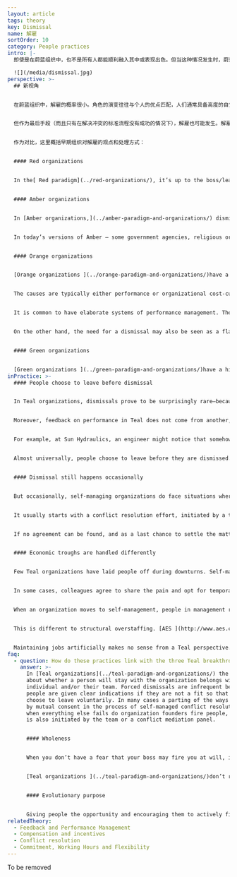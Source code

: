 ```yaml
---
layout: article
tags: theory
key: Dismissal
name: 解雇
sortOrder: 10
category: People practices
intro: |-
  即使是在蔚蓝组织中，也不是所有人都能顺利融入其中或表现出色。但当这种情况发生时，蔚蓝的反应与早期组织不同。

  ![](/media/dismissal.jpg)
perspective: >-
  ## 新视角


  在蔚蓝组织中，解雇的概率很小。角色的演变往往与个人的优点匹配，人们通常具备高度的自觉自主意识和不让同事失望的愿望。裁员并不常见，因为蔚蓝组织倾向于更灵活、更迅速地适应组织的经济衰退。离开的方式更多是自愿离职。当有人不适应这种新的工作方式，绝大多数都会自愿返回其他环境。


  但作为最后手段（而且只有在解决冲突的标准流程没有成功的情况下），解雇也可能发生。解雇发生时，个人的相关情绪都会得到拥抱和处理（避免情感伤痕）。会尊重个人和自由选择。重视提供精神支持。对双方来说，离开也是一个学习和人性成长的机会。


  作为对比，这里概括早期组织对解雇的观点和处理方式：


  #### Red organizations


  In the[ Red paradigm](../red-organizations/), it’s up to the boss/leader to decide who to fire or keep. Formal processes are not necessary. Voluntary departures may be seen as betrayal.


  #### Amber organizations


  In [Amber organizations,](../amber-paradigm-and-organizations/) dismissals often follow a lapse of discipline, or a violation of the rules. The consequences may be well defined. For example, a first offense (perhaps arriving late) might mean suspension for a day. Repeated offense might result in dismissal.


  In today’s versions of Amber — some government agencies, religious organizations, public schools, the military, etc. — extended (even lifetime) employment is the norm. These long relationships may extend to social circles. The possibility of dismissal carries the threat, not only of the loss of a job, but also of the associated social fabric. Those feeling unfulfilled in an Amber organizations face a painful choice.


  #### Orange organizations


  [Orange organizations ](../orange-paradigm-and-organizations/)have a wide range of practices for dismissals. Authority commonly lies with the boss (maybe after HR approval or counseling).


  The causes are typically either performance or organizational cost-cutting/strategic redirection. Rarely is there implicit or contractual understanding that employment is guaranteed.


  It is common to have elaborate systems of performance management. Then, dismissal can follow when attempts to lift below-par performance have failed.


  On the other hand, the need for a dismissal may also be seen as a flaw in the hiring process. In part, this is because the cost of hiring someone who later proves to be unsatisfactory is high. . Severance packages are not uncommon. Sometimes, assistance in finding a new job is offered. Orange organizations may have quite progressive dismissal practices.


  #### Green organizations


  [Green organizations ](../green-paradigm-and-organizations/)have a high tolerance for individual differences and are likelier to look for an alternative to letting people go. People who do not conform to the community rules and values may feel marginalized, and leave as a result. Otherwise, dismissal practices are similar to the Orange paradigm.
inPractice: >-
  #### People choose to leave before dismissal


  In Teal organizations, dismissals prove to be surprisingly rare—because of the in-built flexibility. Self-management means people can customize a job at which they excel. A person with “performance issues” might shed one or more roles in which she is not strong and take up others that better match her skills, interests, and talents. In traditional workplaces, where a job is well defined, there is usually less flexibility.


  Moreover, feedback on performance in Teal does not come from another, remote level (like a boss or HR). It comes from colleagues. There is much less reason to find fault with their feelings about your performance. These are the people you need to work with everyday. If this feels awkward, you can take an adult decision to move on.


  For example, at Sun Hydraulics, an engineer might notice that somehow little work comes his way — few colleagues invite him to join their projects, or solicit his advice. At Buurtzorg, a nurse will feel in her interactions with colleagues that she doesn’t fit the team, or that self-management doesn’t suit her after all. About 25 nurses elect to leave each month for that reason (while 250 nurses join every month).


  Almost universally, people choose to leave before they are dismissed. And almost always the departure happens by mutual consent, and on a friendly basis. This does not change the fact that on a personal level the process can be painful. The self-managing context helps people realize that no one is to blame; that they are perhaps not meant for this kind of work.


  #### Dismissal still happens occasionally


  But occasionally, self-managing organizations do face situations where they need to part ways with people who don’t fit. Perhaps someone breaches company values, or systematically fails to follow the advice process (in many Teal organizations, failing to follow the advice process is the only “fireable” offense). In both of these cases, the fundamental fabric of self-management may be threatened. These situations don’t rely on a hierarchy for action, but on peer-based mechanisms.


  It usually starts with a conflict resolution effort, initiated by a team or an individual. They talk with the person in question and try to find a mutually agreeable solution. If this fails, they can call a mediator, or a panel, to facilitate resolution. In most cases, this brings resolution. In some cases, the person and the team decide on some mutual commitments and give it another go. In others, the person comes to see that trust is irrevocably broken and understands it is time to leave.


  If no agreement can be found, and as a last chance to settle the matter, the team may ask an owner/founder to mediate. In the rare cases where even that fails, the team can ask the founder to put an end to the person’s employment. This process, with some variations, is followed at [Buurtzorg ](http://www.buurtzorgnederland.com/)and [Morning Star](http://www.morningstarco.com/).


  #### Economic troughs are handled differently


  Few Teal organizations have laid people off during downturns. Self-managing organizations are exceedingly flexible and accumulate little overhead. They weather downturns better than traditional organizations. [FAVI ](http://www.favi.com/)and [Sun Hydraulics](http://www.sunhydraulics.com/), for example, have both withstood severe recessions (with revenue decreases of 30 to 50 percent) without layoffs.


  In some cases, colleagues agree to share the pain and opt for temporary pay reductions. From a Teal perspective, it would be improper to lay off colleagues just to boost profits for a few months if the overstaffing is deemed to be only temporary.


  When an organization moves to self-management, people in management roles are no longer needed. Zappos faced that situation and offered former managers substantial time and assistance to find new roles where they could add value. They also offered all employees a generous severance payment if they did not feel fully committed to the new organization. ^\[Quartz's article "Internal Memo: Zappos is offering severance to employees who aren’t all in with Holacracy"].


  This is different to structural overstaffing. [AES ](http://www.aes.com/)faced this many times with power plants it bought in Eastern Europe, Asia, Latin America, and Africa. In some cases, the previous government owners had used the plants to create artificial jobs. After acquisition, AES swiftly reduced the number of employees, mainly via a generous voluntary severance program. Only rarely were people asked to leave. In Panama, AES created a loan fund for employees who took the package. This helped many to start new businesses.


  Maintaining jobs artificially makes no sense from a Teal perspective. A concern about job security is partly inspired by fear. It neglects the truth that everything changes. It dismisses the possibility that a person whose talents are wasted in an overstaffed organization might find a better way to express his gifts where they are needed. Life is continuously unfolding; dismissals and even layoffs can be part of that unfolding, although they are rare in self-managed structures.
faq:
  - question: How do these practices link with the three Teal breakthroughs?
    answer: >-
      In [Teal organizations](../teal-paradigm-and-organizations/) the decision
      about whether a person will stay with the organization belongs with that
      individual and/or their team. Forced dismissals are infrequent because
      people are given clear indications if they are not a fit so that they can
      choose to leave voluntarily. In many cases a parting of the ways happens
      by mutual consent in the process of self-managed conflict resolution. Only
      when everything else fails do organization founders fire people, but this
      is also initiated by the team or a conflict mediation panel.


      #### Wholeness


      When you don’t have a fear that your boss may fire you at will, it’s easier to show up fully at work. If you’re not being judged and do not depend on adhering to a set of rules to stay in the job, you tend to bring your whole self to the workplace.


      [Teal organizations ](../teal-paradigm-and-organizations/)don’t reduce dismissals to cold, contractual transactions that avoid dealing with the emotions and pain. Instead, they accept and work with those human issues to turn departures into a learning experiences that can meaningfully enhance the person’s and the organization’s future path. 


      #### Evolutionary purpose


      Giving people the opportunity and encouraging them to actively find a new role in the company when they are not performing well or when their current role is no longer needed contributes to the organization’s ability to listen and understand what it is trying to become, to fulfill its [evolutionary purpose](../evolutionary-purpose/).
relatedTheory:
  - Feedback and Performance Management
  - Compensation and incentives
  - Conflict resolution
  - Commitment, Working Hours and Flexibility
---
```

To be removed